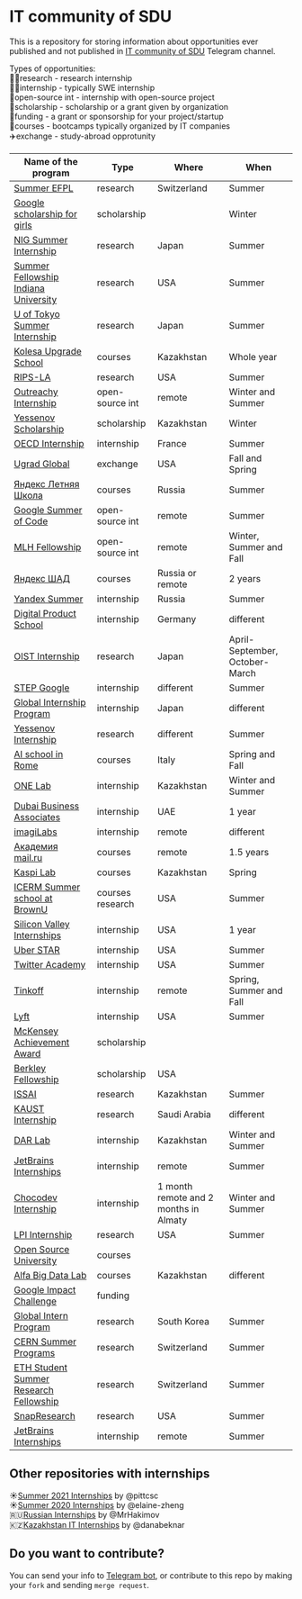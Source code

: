 # IT community of SDU

This is a repository for storing information about opportunities ever published and not published in [IT community of SDU](https://t.me/sdu_it_community) Telegram channel.

Types of opportunities:  
👩‍🔬research - research internship  
:woman_technologist:internship - typically SWE internship  
👐open-source int - internship with open-source project  
🏫scholarship - scholarship or a grant given by organization  
💸funding - a grant or sponsorship for your project/startup  
📖courses - bootcamps typically organized by IT companies  
✈️exchange - study-abroad opprotunity  
  
Name of the program | Type | Where | When |
--------------------|------|-------|------|
[Summer EFPL](https://summer.epfl.ch/) | research | Switzerland | Summer |
[Google scholarship for girls](https://buildyourfuture.withgoogle.com/scholarships/generation-google-scholarship-emea/) | scholarship | | Winter |
[NIG Summer Internship](https://www.nig.ac.jp/jimu/soken/intern/2021/index.html) | research | Japan | Summer |
[Summer Fellowship Indiana University](https://luddy.indiana.edu/research/student-research/fellowship.html) | research | USA | Summer |
[U of Tokyo Summer Internship](https://www.ilo.k.u-tokyo.ac.jp/summer_en/program) | research | Japan | Summer |
[Kolesa Upgrade School](https://upgrade.kolesa.group/) | courses | Kazakhstan | Whole year |
[RIPS-LA](http://www.ipam.ucla.edu/programs/student-research-programs/research-in-industrial-projects-for-students-rips-2021/?tab=apply) | research | USA | Summer |
[Outreachy Internship](https://www.outreachy.org/) | open-source int | remote | Winter and Summer |
[Yessenov Scholarship](https://yessenovfoundation.org/o-fonde/programmyi/nauka/stipendiya-im-akademika-sh-esenova/) | scholarship | Kazakhstan | Winter |
[OECD Internship](https://www.oecd.org/careers/internship-programme/) | internship | France | Summer |
[Ugrad Global](https://kz.usembassy.gov/global-ugrad-2021-2022/) | exchange | USA | Fall and Spring |
[Яндекс Летняя Школа](https://academy.yandex.ru/schools?utm_source=academy&utm_medium=smm&utm_campaign=anons_25.01#courses) | courses | Russia | Summer |
[Google Summer of Code](https://summerofcode.withgoogle.com/) | open-source int | remote | Summer |
[MLH Fellowship](https://fellowship.mlh.io/#programs) | open-source int | remote | Winter, Summer and Fall |
[Яндекс ШАД](https://yandexdataschool.ru/) | courses | Russia or remote | 2 years |
[Yandex Summer](https://yandex.ru/yaintern/) | internship | Russia | Summer |
[Digital Product School](https://digitalproductschool.io/apply/) | internship | Germany | different |
[OIST Internship](https://admissions.oist.jp/oist-research-internship-program-description) | research | Japan | April-September, October-March |
[STEP Google](https://buildyourfuture.withgoogle.com/programs/step/) | internship | different | Summer |
[Global Internship Program](https://hennge.com/global/gip.html) | internship | Japan | different |
[Yessenov Internship](https://yessenovfoundation.org/o-fonde/programmyi/nauka/nauchnyie-stazhirovki-v-laboratoriyah-mira/) | research | different | Summer |
[AI school in Rome](https://picampus-school.com/programme/school-of-ai/) | courses | Italy | Spring and Fall |
[ONE Lab]() | internship | Kazakhstan | Winter and Summer |
[Dubai Business Associates](https://dubaibusinessassociates.ae/) | internship | UAE | 1 year |
[imagiLabs](https://imagilabs.com/pages/careers) | internship | remote | different |
[Академия mail.ru](https://data.mail.ru/pages/index/?next=/feed/%3F#auth) | courses | remote | 1.5 years |
[Kaspi Lab](https://lab.kaspi.kz/) | courses | Kazakhstan | Spring |
[ICERM Summer school at BrownU](https://icerm.brown.edu/summerug/2020/#programdetails) | courses research | USA | Summer |
[Silicon Valley Internships](https://siliconvalleyinternship.com/) | internship | USA | 1 year |
[Uber STAR](https://www.uber.com/us/en/careers/teams/university/) | internship | USA | Summer |
[Twitter Academy](https://twitteracademy21.splashthat.com/) | internship | USA | Summer |
[Tinkoff](https://fintech.tinkoff.ru/study/start/) | internship | remote | Spring, Summer and Fall |
[Lyft](https://www.lyft.com/careers/university) | internship | USA | Summer |
[McKensey Achievement Award](https://www.mckinsey.com/careers/mckinsey-achievement-awards/overview#) | scholarship | | |
[Berkley Fellowship](https://www.noticebard.com/miller-research-fellowship-university-california-berkeley/) | scholarship | USA | |
[ISSAI](https://issai.nu.edu.kz/home/) | research | Kazakhstan | Summer |
[KAUST Internship](https://vsrp.kaust.edu.sa/internship/introduction) | research | Saudi Arabia | different |
[DAR Lab](https://dar.io/ru/internships) | internship | Kazakhstan | Winter and Summer |
[JetBrains Internships](https://internship.jetbrains.com/) | internship | remote | Summer |
[Chocodev Internship](https://chocofamily.kz/ourinternship) | internship | 1 month remote and 2 months in Almaty | Winter and Summer |
[LPI Internship](https://www.lpi.usra.edu/lpiintern/) | research | USA | Summer |
[Open Source University](https://github.com/ossu/computer-science) | courses | | |
[Alfa Big Data Lab](https://alfalab.kz/?utm_source=instagram&utm_medium=cpc&utm_campaign=ads&fbclid=PAAaY9N16JLnUc5Eo6TSY7S_f6JsnAHuZcjysow3sHfOP5ydDcbQRL3E-Bf8o) | courses | Kazakhstan | different |
[Google Impact Challenge](https://impactchallenge.withgoogle.com/womenandgirls2021/process) | funding | | |
[Global Intern Program ](https://ipa.gist.ac.kr/ipa/sub04_01_01.do) | research | South Korea | Summer |
[CERN Summer Programs](https://careers.cern/summer) | research | Switzerland | Summer |
[ETH Student Summer Research Fellowship](https://inf.ethz.ch/studies/summer-research-fellowship.html) | research | Switzerland | Summer |
[SnapResearch](https://snap.submittable.com/submit) | research | USA | Summer |
[JetBrains Internships](https://internship.jetbrains.com/) | internship | remote | Summer |

## Other repositories with internships  
☀️[Summer 2021 Internships](https://github.com/pittcsc/Summer2021-Internships) by @pittcsc  
☀️[Summer 2020 Internships](https://github.com/elaine-zheng/summer2020internships) by @elaine-zheng  
🇷🇺[Russian Internships](https://github.com/MrHakimov/russian-internships) by @MrHakimov  
🇰🇿[Kazakhstan IT Internships](https://github.com/danabeknar/kazakhstan-it-internships) by @danabeknar  

## Do you want to contribute?
You can send your info to [Telegram bot](https://t.me/shareyourlinks_bot), or contribute to this repo by making your ```fork``` and sending ```merge request```.

